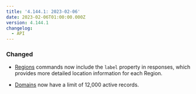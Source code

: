 ```yaml
---
title: '4.144.1: 2023-02-06'
date: 2023-02-06T01:00:00.000Z
version: 4.144.1
changelog:
  - API
---
```


### Changed

* [Regions](https://www.linode.com/docs/api/regions/) commands now include the `label` property in responses, which provides more detailed location information for each Region.

* [Domains](https://www.linode.com/docs/api/domains/) now have a limit of 12,000 active records.
